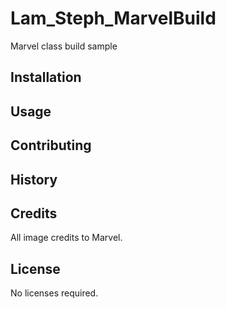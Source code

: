 # Lam_Steph_MarvelBuild
Marvel class build sample


## Installation


## Usage


## Contributing


## History


## Credits
All image credits to Marvel.

## License
No licenses required.

